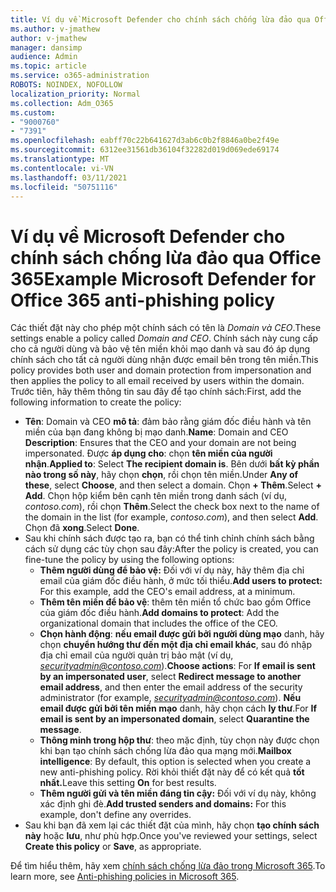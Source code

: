 ```yaml
---
title: Ví dụ về Microsoft Defender cho chính sách chống lừa đảo qua Office 365
ms.author: v-jmathew
author: v-jmathew
manager: dansimp
audience: Admin
ms.topic: article
ms.service: o365-administration
ROBOTS: NOINDEX, NOFOLLOW
localization_priority: Normal
ms.collection: Adm_O365
ms.custom:
- "9000760"
- "7391"
ms.openlocfilehash: eabff70c22b641627d3ab6c0b2f8846a0be2f49e
ms.sourcegitcommit: 6312ee31561db36104f32282d019d069ede69174
ms.translationtype: MT
ms.contentlocale: vi-VN
ms.lasthandoff: 03/11/2021
ms.locfileid: "50751116"
---
```

# <a name="example-microsoft-defender-for-office-365-anti-phishing-policy"></a><span data-ttu-id="7589c-102">Ví dụ về Microsoft Defender cho chính sách chống lừa đảo qua Office 365</span><span class="sxs-lookup"><span data-stu-id="7589c-102">Example Microsoft Defender for Office 365 anti-phishing policy</span></span>

<span data-ttu-id="7589c-103">Các thiết đặt này cho phép một chính sách có tên là *Domain và CEO*.</span><span class="sxs-lookup"><span data-stu-id="7589c-103">These settings enable a policy called *Domain and CEO*.</span></span> <span data-ttu-id="7589c-104">Chính sách này cung cấp cho cả người dùng và bảo vệ tên miền khỏi mạo danh và sau đó áp dụng chính sách cho tất cả người dùng nhận được email bên trong tên miền.</span><span class="sxs-lookup"><span data-stu-id="7589c-104">This policy provides both user and domain protection from impersonation and then applies the policy to all email received by users within the domain.</span></span> <span data-ttu-id="7589c-105">Trước tiên, hãy thêm thông tin sau đây để tạo chính sách:</span><span class="sxs-lookup"><span data-stu-id="7589c-105">First, add the following information to create the policy:</span></span>

- <span data-ttu-id="7589c-106">**Tên**: Domain và CEO **mô tả**: đảm bảo rằng giám đốc điều hành và tên miền của bạn đang không bị mạo danh.</span><span class="sxs-lookup"><span data-stu-id="7589c-106">**Name**: Domain and CEO **Description**: Ensures that the CEO and your domain are not being impersonated.</span></span>
  <span data-ttu-id="7589c-107">Được **áp dụng cho**: chọn **tên miền của người nhận**.</span><span class="sxs-lookup"><span data-stu-id="7589c-107">**Applied to**: Select **The recipient domain is**.</span></span> <span data-ttu-id="7589c-108">Bên dưới **bất kỳ phần nào trong số này**, hãy chọn **chọn**, rồi chọn tên miền.</span><span class="sxs-lookup"><span data-stu-id="7589c-108">Under **Any of these**, select **Choose**, and then select a domain.</span></span> <span data-ttu-id="7589c-109">Chọn **+ Thêm**.</span><span class="sxs-lookup"><span data-stu-id="7589c-109">Select **+ Add**.</span></span> <span data-ttu-id="7589c-110">Chọn hộp kiểm bên cạnh tên miền trong danh sách (ví dụ, *contoso.com*), rồi chọn **Thêm**.</span><span class="sxs-lookup"><span data-stu-id="7589c-110">Select the check box next to the name of the domain in the list (for example, *contoso.com*), and then select **Add**.</span></span> <span data-ttu-id="7589c-111">Chọn đã **xong**.</span><span class="sxs-lookup"><span data-stu-id="7589c-111">Select **Done**.</span></span>
- <span data-ttu-id="7589c-112">Sau khi chính sách được tạo ra, bạn có thể tinh chỉnh chính sách bằng cách sử dụng các tùy chọn sau đây:</span><span class="sxs-lookup"><span data-stu-id="7589c-112">After the policy is created, you can fine-tune the policy by using the following options:</span></span>
  - <span data-ttu-id="7589c-113">**Thêm người dùng để bảo vệ:** Đối với ví dụ này, hãy thêm địa chỉ email của giám đốc điều hành, ở mức tối thiểu.</span><span class="sxs-lookup"><span data-stu-id="7589c-113">**Add users to protect:** For this example, add the CEO's email address, at a minimum.</span></span>
  - <span data-ttu-id="7589c-114">**Thêm tên miền để bảo vệ**: thêm tên miền tổ chức bao gồm Office của giám đốc điều hành.</span><span class="sxs-lookup"><span data-stu-id="7589c-114">**Add domains to protect**: Add the organizational domain that includes the office of the CEO.</span></span>
  - <span data-ttu-id="7589c-115">**Chọn hành động**: **nếu email được gửi bởi người dùng mạo** danh, hãy chọn **chuyển hướng thư đến một địa chỉ email khác**, sau đó nhập địa chỉ email của người quản trị bảo mật (ví dụ, *securityadmin@contoso.com*).</span><span class="sxs-lookup"><span data-stu-id="7589c-115">**Choose actions**: For **If email is sent by an impersonated user**, select **Redirect message to another email address**, and then enter the email address of the security administrator (for example, *securityadmin@contoso.com*).</span></span> <span data-ttu-id="7589c-116">**Nếu email được gửi bởi tên miền mạo** danh, hãy chọn cách **ly thư**.</span><span class="sxs-lookup"><span data-stu-id="7589c-116">For **If email is sent by an impersonated domain**, select **Quarantine the message**.</span></span>
  - <span data-ttu-id="7589c-117">**Thông minh trong hộp thư**: theo mặc định, tùy chọn này được chọn khi bạn tạo chính sách chống lừa đảo qua mạng mới.</span><span class="sxs-lookup"><span data-stu-id="7589c-117">**Mailbox intelligence**: By default, this option is selected when you create a new anti-phishing policy.</span></span> <span data-ttu-id="7589c-118">Rời khỏi thiết đặt này để có kết quả **tốt nhất.**</span><span class="sxs-lookup"><span data-stu-id="7589c-118">Leave this setting **On** for best results.</span></span>
  - <span data-ttu-id="7589c-119">**Thêm người gửi và tên miền đáng tin cậy:** Đối với ví dụ này, không xác định ghi đè.</span><span class="sxs-lookup"><span data-stu-id="7589c-119">**Add trusted senders and domains:** For this example, don't define any overrides.</span></span>
- <span data-ttu-id="7589c-120">Sau khi bạn đã xem lại các thiết đặt của mình, hãy chọn **tạo chính sách này** hoặc **lưu**, như phù hợp.</span><span class="sxs-lookup"><span data-stu-id="7589c-120">Once you've reviewed your settings, select **Create this policy** or **Save**, as appropriate.</span></span>

<span data-ttu-id="7589c-121">Để tìm hiểu thêm, hãy xem [chính sách chống lừa đảo trong Microsoft 365](https://go.microsoft.com/fwlink/?linkid=2092235).</span><span class="sxs-lookup"><span data-stu-id="7589c-121">To learn more, see [Anti-phishing policies in Microsoft 365](https://go.microsoft.com/fwlink/?linkid=2092235).</span></span>
